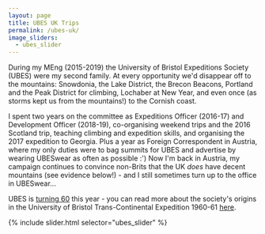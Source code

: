 ```yaml
---
layout: page
title: UBES UK Trips
permalink: /ubes-uk/
image_sliders:
  - ubes_slider
---
```


During my MEng (2015-2019) the University of Bristol Expeditions Society (UBES) were my second family. At every opportunity we'd disappear off to the mountains: Snowdonia, the Lake District, the Brecon Beacons, Portland and the Peak District for climbing, Lochaber at New Year, and even once (as storms kept us from the mountains!) to the Cornish coast. 

I spent two years on the committee as Expeditions Officer (2016-17) and Development Officer (2018-19), co-organising weekend trips and the 2016 Scotland trip, teaching climbing and expedition skills, and organising the 2017 expedition to Georgia. Plus a year as Foreign Correspondent in Austria, where my only duties were to bag summits for UBES and advertise by wearing UBESwear as often as possible :') Now I'm back in Austria, my campaign continues to convince non-Brits that the UK *does* have decent mountains (see evidence below!) - and I still sometimes turn up to the office in UBESwear...

UBES is [turning 60](https://checkout.matterpay.com/s/ubes/ZXZlbnQ6Njgz/ubes-60th-anniversary) this year - you can read more about the society's origins in the University of Bristol Trans-Continental Expedition 1960-61 [here](http://www.nonesuchexpeditions.com/bristol-expedition/contents.htm).  

{% include slider.html selector="ubes_slider" %}
